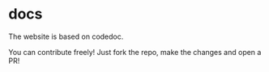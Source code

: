 # docs
The website is based on codedoc.

You can contribute freely! Just fork the repo, make the changes and open a PR!
